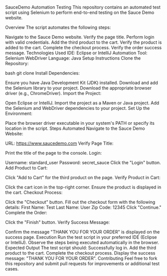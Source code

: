 SauceDemo Automation Testing
This repository contains an automated test script using Selenium to perform end-to-end testing on the Sauce Demo website.

Overview
The script automates the following steps:

Navigate to the Sauce Demo website.
Verify the page title.
Perform login with valid credentials.
Add the third product to the cart.
Verify the product is added to the cart.
Complete the checkout process.
Verify the order success message.
Technologies Used
IDE: Eclipse or IntelliJ
Automation Tool: Selenium WebDriver
Language: Java
Setup Instructions
Clone the Repository:

bash
git clone <repository-url>
Install Dependencies:

Ensure you have Java Development Kit (JDK) installed.
Download and add the Selenium library to your project.
Download the appropriate browser driver (e.g., ChromeDriver).
Import the Project:

Open Eclipse or IntelliJ.
Import the project as a Maven or Java project.
Add the Selenium and WebDriver dependencies to your project.
Set Up the Environment:

Place the browser driver executable in your system's PATH or specify its location in the script.
Steps Automated
Navigate to the Sauce Demo Website:

URL: https://www.saucedemo.com
Verify Page Title:

Print the title of the page to the console.
Login:

Username: standard_user
Password: secret_sauce
Click the "Login" button.
Add Product to Cart:

Click "Add to Cart" for the third product on the page.
Verify Product in Cart:

Click the cart icon in the top-right corner.
Ensure the product is displayed in the cart.
Checkout Process:

Click the "Checkout" button.
Fill out the checkout form with the following details:
First Name: Test
Last Name: User
Zip Code: 12345
Click "Continue."
Complete the Order:

Click the "Finish" button.
Verify Success Message:

Confirm the message "THANK YOU FOR YOUR ORDER" is displayed on the success page.
Execution
Run the test script in your preferred IDE (Eclipse or IntelliJ).
Observe the steps being executed automatically in the browser.
Expected Output
The test script should:
Successfully log in.
Add the third product to the cart.
Complete the checkout process.
Display the success message: "THANK YOU FOR YOUR ORDER".
Contributing
Feel free to fork this repository and submit pull requests for improvements or additional test cases.
